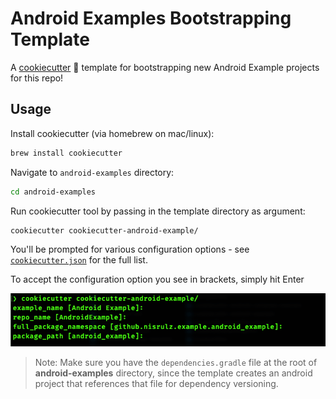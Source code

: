 # Android Examples Bootstrapping Template

A [cookiecutter](https://github.com/cookiecutter/cookiecutter) :cookie: template for bootstrapping new Android Example projects for this repo!

## Usage

Install cookiecutter (via homebrew on mac/linux):

```bash
brew install cookiecutter
```

Navigate to `android-examples` directory:

```bash
cd android-examples
```

Run cookiecutter tool by passing in the template directory as argument:

```bash
cookiecutter cookiecutter-android-example/
```

You'll be prompted for various configuration options - see [`cookiecutter.json`](/cookiecutter.json) for the full list. 

To accept the configuration option you see in brackets, simply hit Enter

![screenshot](scr.png)

> Note: Make sure you have the `dependencies.gradle` file at the root of **android-examples** directory, since the template creates an android project that references that file for dependency versioning.